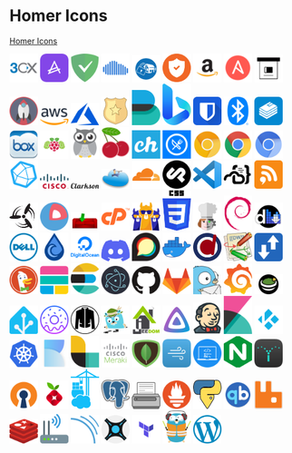 # Homer Icons

[Homer Icons](https://github.com/evansnguyen/homer-icons)

<img src="assets/3cx.png" alt="3cx" width="50"> <img src="assets/actual.png" alt="actual" width="50"> <img src="assets/adguardhome.png" alt="adguardhome" width="50"> <img src="assets/airsonic.png" alt="airsonic" width="50"> <img src="assets/alarmpi.png" alt="alarmpi" width="50"> <img src="assets/alertmanager.png" alt="alertmanager" width="50"> <img src="assets/amazon.png" alt="amazon" width="50"> <img src="assets/ansible.png" alt="ansible" width="50"> <img src="assets/archivebox.png" alt="archivebox" width="50"> <img src="assets/ariang.png" alt="ariang" width="50"> <img src="assets/aws.png" alt="aws" width="50"> <img src="assets/azure.png" alt="azure" width="50"> <img src="assets/badge.png" alt="badge" width="50"> <img src="assets/beats.png" alt="beats" width="50"> <img src="assets/bing.png" alt="bing" width="50"> <img src="assets/bitwarden.png" alt="bitwarden" width="50"> <img src="assets/bluetooth.png" alt="bluetooth" width="50"> <img src="assets/bookstack.png" alt="bookstack" width="50"> <img src="assets/box.png" alt="box" width="50"> <img src="assets/brewpi.png" alt="brewpi" width="50"> <img src="assets/cadvisor.png" alt="cadvisor" width="50"> <img src="assets/cherry.png" alt="cherry" width="50"> <img src="assets/chevereto.png" alt="chevereto" width="50"> <img src="assets/chowdown.png" alt="chowdown" width="50"> <img src="assets/chrome-canary.png" alt="chrome-canary" width="50"> <img src="assets/chrome.png" alt="chrome" width="50"> <img src="assets/chromium.png" alt="chromium" width="50"> <img src="assets/chronograf.png" alt="chronograf" width="50"> <img src="assets/cisco.png" alt="cisco" width="50"> <img src="assets/clarkson.png" alt="clarkson" width="50"> <img src="assets/cloudcmd.png" alt="cloudcmd" width="50"> <img src="assets/cloudflare.png" alt="cloudflare" width="50"> <img src="assets/cockpitcms.png" alt="cockpitcms" width="50"> <img src="assets/code.png" alt="code" width="50"> <img src="assets/codeserver.png" alt="codeserver" width="50"> <img src="assets/commafeed.png" alt="commafeed" width="50"> <img src="assets/concourse.png" alt="concourse" width="50"> <img src="assets/coreos.png" alt="coreos" width="50"> <img src="assets/couchpotato.png" alt="couchpotato" width="50"> <img src="assets/cpanel.png" alt="cpanel" width="50"> <img src="assets/crowdsec.png" alt="crowdsec" width="50"> <img src="assets/css.png" alt="css" width="50"> <img src="assets/cyberchef.png" alt="cyberchef" width="50"> <img src="assets/debian.png" alt="debian" width="50"> <img src="assets/deemix.png" alt="deemix" width="50"> <img src="assets/dell.png" alt="dell" width="50"> <img src="assets/deluge.png" alt="deluge" width="50"> <img src="assets/digital-ocean.png" alt="digital-ocean" width="50"> <img src="assets/discord.png" alt="discord" width="50"> <img src="assets/discourse.png" alt="discourse" width="50"> <img src="assets/docker-moby.png" alt="docker-moby" width="50"> <img src="assets/docspell.png" alt="docspell" width="50"> <img src="assets/dokuwiki.png" alt="dokuwiki" width="50"> <img src="assets/droppy.png" alt="droppy" width="50"> <img src="assets/duckduckgo.png" alt="duckduckgo" width="50"> <img src="assets/elastic.png" alt="elastic" width="50"> <img src="assets/elasticsearch.png" alt="elasticsearch" width="50"> <img src="assets/electron.png" alt="electron" width="50"> <img src="assets/github.png" alt="github" width="50"> <img src="assets/gitlab.png" alt="gitlab" width="50"> <img src="assets/gotify.png" alt="gotify" width="50"> <img src="assets/grafana.png" alt="grafana" width="50"> <img src="assets/guacamole.png" alt="guacamole" width="50"> <img src="assets/home-assistant.png" alt="home-assistant" width="50"> <img src="assets/homer.png" alt="homer" width="50"> <img src="assets/jackett.png" alt="jackett" width="50"> <img src="assets/jaeger.png" alt="jaeger" width="50"> <img src="assets/jeedom.png" alt="jeedom" width="50"> <img src="assets/jellyfin.png" alt="jellyfin" width="50"> <img src="assets/jenkins.png" alt="jenkins" width="50"> <img src="assets/kibana.png" alt="kibana" width="50"> <img src="assets/kodi.png" alt="kodi" width="50"> <img src="assets/kubernetes.png" alt="kubernetes" width="50"> <img src="assets/kutt.png" alt="kutt" width="50"> <img src="assets/logstash.png" alt="logstash" width="50"> <img src="assets/meraki.png" alt="meraki" width="50"> <img src="assets/mongodb.png" alt="mongodb" width="50"> <img src="assets/netatmo.png" alt="netatmo" width="50"> <img src="assets/netboot.png" alt="netboot" width="50"> <img src="assets/nginx.png" alt="nginx" width="50"> <img src="assets/opensprinkler.png" alt="opensprinkler" width="50"> <img src="assets/openvpn.png" alt="openvpn" width="50"> <img src="assets/pihole.png" alt="pihole" width="50"> <img src="assets/portainer.png" alt="portainer" width="50"> <img src="assets/postgres.png" alt="postgres" width="50"> <img src="assets/printer.png" alt="printer" width="50"> <img src="assets/prometheus.png" alt="prometheus" width="50"> <img src="assets/pyload.png" alt="pyload" width="50"> <img src="assets/qbittorrent.png" alt="qbittorrent" width="50"> <img src="assets/rabbitmq.png" alt="rabbitmq" width="50"> <img src="assets/redis.png" alt="redis" width="50"> <img src="assets/router.png" alt="router" width="50"> <img src="assets/sonarqube.png" alt="sonarqube" width="50"> <img src="assets/sonarr.png" alt="sonarr" width="50"> <img src="assets/terraform.png" alt="terraform" width="50"> <img src="assets/traefik.png" alt="traefik" width="50"> <img src="assets/wordpress.png" alt="wordpress" width="50">
